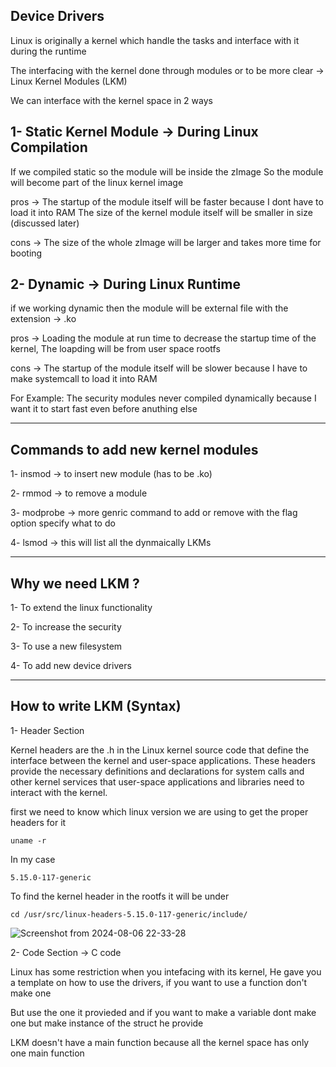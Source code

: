 ## Device Drivers

Linux is originally a kernel which handle the tasks and interface with it during the runtime


The interfacing with the kernel done through modules or to be more clear -> Linux Kernel Modules (LKM)


We can interface with the kernel space in 2 ways


## 1- Static Kernel Module -> During Linux Compilation

  If we compiled static so the module will be inside the zImage
	So the module will become part of the linux kernel image


 pros -> The startup of the module itself will be faster because I dont have to load it into RAM
         The size of the kernel module itself will be smaller in size (discussed later)


cons -> The size of the whole zImage will be larger and takes more time for booting



## 2- Dynamic -> During Linux Runtime

  if we working dynamic then the module will be external file with the extension -> .ko


pros -> Loading the module at run time to decrease the startup time of the kernel, The loapding will be from user space rootfs

cons -> The startup of the module itself will be slower because I have to make systemcall to load it into RAM



For Example: The security modules never compiled dynamically because I want it to start fast even before anuthing else



------------------------------------------------------------------------------------------------------------------------------------------------------------------------------------------------------


## Commands to add new kernel modules


1- insmod -> to insert new module (has to be .ko)

2- rmmod -> to remove a module

3- modprobe -> more genric command to add or remove with the flag option specify what to do

4- lsmod -> this will list all the dynmaically LKMs

------------------------------------------------------------------------------------------------------------------------------------------------------------------------------------------------------

## Why we need LKM ?


1- To extend the linux functionality

2- To increase the security

3- To use a new filesystem

4- To add new device drivers



------------------------------------------------------------------------------------------------------------------------------------------------------------------------------------------------------


## How to write LKM (Syntax)


1- Header Section


Kernel headers are the .h in the Linux kernel source code that define the interface between the kernel and user-space applications. 
These headers provide the necessary definitions and declarations for system calls and other kernel services that user-space applications and libraries need to interact with the kernel.


first we need to know which linux version we are using to get the proper headers for it

```
uname -r
```
In my case

```
5.15.0-117-generic
```



To find the kernel header in the rootfs it will be under

```
cd /usr/src/linux-headers-5.15.0-117-generic/include/
```


![Screenshot from 2024-08-06 22-33-28](https://github.com/user-attachments/assets/bf4feb2b-72b2-4765-bee9-8ca1926057d4)






2- Code Section -> C code



Linux has some restriction when you intefacing with its kernel, He gave you a template on how to use the drivers, if you want to use a function don't make one

But use the one it provieded and if you want to make a variable dont make one but make instance of the struct he provide


LKM doesn't have a main function because all the kernel space has only one main function














